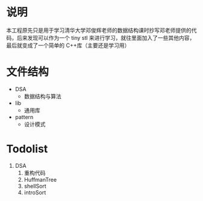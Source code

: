﻿# 说明

本工程原先只是用于学习清华大学邓俊辉老师的数据结构课时抄写邓老师提供的代码，后来发现可以作为一个 tiny stl 来进行学习，就往里面加入了一些其他内容，最后就变成了一个简单的 C++库（主要还是学习用）

# 文件结构

-   DSA
    -   数据结构与算法
-   lib
    -   通用库
-   pattern
    -   设计模式

# Todolist

1. DSA
    1. 重构代码
    2. HuffmanTree
    3. shellSort
    4. introSort
